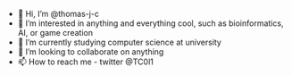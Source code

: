 - 👋 Hi, I’m @thomas-j-c
- 👀 I’m interested in anything and everything cool, such as bioinformatics, AI, or game creation
- 🌱 I’m currently studying computer science at university
- 💞️ I’m looking to collaborate on anything
- 📫 How to reach me - twitter @TC0l1

<!---
thomas-j-c/thomas-j-c is a ✨ special ✨ repository because its `README.md` (this file) appears on your GitHub profile.
You can click the Preview link to take a look at your changes.
--->
